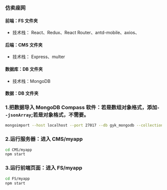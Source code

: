 ### 仿卖座网

#### 前端：FS 文件夹

- 技术栈： React、Redux、React Router、antd-mobile、axios、

#### 后端：CMS 文件夹

- 技术栈： Express、multer

#### 数据库：DB 文件夹

- 技术栈：MongoDB

#### 数据：DB 文件夹

### 1.把数据导入 MongoDB Compass 软件：若是数组对象格式，添加`--jsonArray`;若是对象格式，不需要。

```bash
mongoimport --host localhost --port 27017 --db gyk_mongodb --collection films --file "F:\gky\gky-mongodb\大作业\DB\dbdata\film.json" --jsonArray
```

### 2.运行服务器：进入 CMS/myapp

```bash
cd CMS/myapp
npm start
```

### 3.运行前端页面：进入 FS/myapp

```bash
cd FS/myapp
npm start
```
